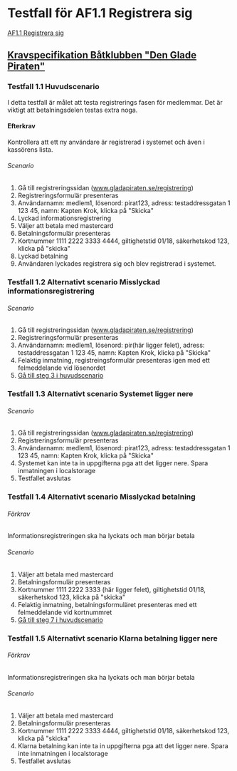 # Testfall för AF1.1 Registrera sig
<a href="../Uppgift-3/Use_case/AF1.1_Registrera_sig.md">AF1.1 Registrera sig</a>
## <a href="../Uppgift-3/L03-Krav.md">Kravspecifikation Båtklubben "Den Glade Piraten"</a>
### Testfall 1.1 Huvudscenario
I detta testfall är målet att testa registrerings fasen för medlemmar. 
Det är viktigt att betalningsdelen testas extra noga.
#### Efterkrav
Kontrollera att ett ny användare är registrerad i systemet och även i kassörens lista.
###### Scenario
1. Gå till registreringssidan (www.gladapiraten.se/registrering)
2. Registreringsformulär presenteras
3. <a href="#" name="3"></a>Användarnamn: medlem1, lösenord: pirat123, adress: testaddressgatan 1 123 45, namn: Kapten Krok, klicka på "Skicka"
4. Lyckad informationsregistrering
5. Väljer att betala med mastercard
6. Betalningsformulär presenteras
7. <a href="#" name="7"></a>Kortnummer 1111 2222 3333 4444, giltighetstid 01/18, säkerhetskod 123, klicka på "skicka"
8. Lyckad betalning
9. Användaren lyckades registrera sig och blev registrerad i systemet.

### Testfall 1.2 Alternativt scenario Misslyckad informationsregistrering 
###### Scenario
1. Gå till registreringssidan (www.gladapiraten.se/registrering)
2. Registreringsformulär presenteras
3. Användarnamn: medlem1, lösenord: pir(här ligger felet), adress: testaddressgatan 1 123 45, namn: Kapten Krok, klicka på "Skicka"
4. Felaktig inmatning, registreingsformulär presenteras igen med ett felmeddelande vid lösenordet
5. <a href="#3">Gå till steg 3 i huvudscenario</a>

### Testfall 1.3 Alternativt scenario Systemet ligger nere
###### Scenario
1. Gå till registreringssidan (www.gladapiraten.se/registrering)
2. Registreringsformulär presenteras
3. Användarnamn: medlem1, lösenord: pirat123, adress: testaddressgatan 1 123 45, namn: Kapten Krok, klicka på "Skicka"
4. Systemet kan inte ta in uppgifterna pga att det ligger nere. Spara inmatningen i localstorage
5. Testfallet avslutas

### Testfall 1.4 Alternativt scenario Misslyckad betalning
###### Förkrav 
Informationsregistreringen ska ha lyckats och man börjar betala
###### Scenario
1. Väljer att betala med mastercard
2. Betalningsformulär presenteras
3. Kortnummer 1111 2222 3333 (här ligger felet), giltighetstid 01/18, säkerhetskod 123, klicka på "skicka"
4. Felaktig inmatning, betalningsformuläret presenteras med ett felmeddelande vid kortnummret
5. <a href="#7">Gå till steg 7 i huvudscenario</a>

### Testfall 1.5 Alternativt scenario Klarna betalning ligger nere
###### Förkrav 
Informationsregistreringen ska ha lyckats och man börjar betala
###### Scenario
1. Väljer att betala med mastercard
2. Betalningsformulär presenteras
3. Kortnummer 1111 2222 3333 4444, giltighetstid 01/18, säkerhetskod 123, klicka på "skicka"
4. Klarna betalning kan inte ta in uppgifterna pga att det ligger nere. Spara inte inmatningen i localstorage
5. Testfallet avslutas